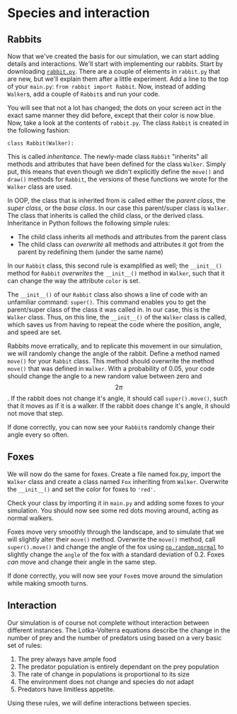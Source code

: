 # Species and interaction

## Rabbits

Now that we've created the basis for our simulation, we can start adding details and interactions. We'll start with implementing our rabbits. Start by downloading [`rabbit.py`](/for_students/rabbit.py). There are a couple of elements in `rabbit.py` that are new, but we'll explain them after a little experiment. Add a line to the top of your `main.py`: `from rabbit import Rabbit`. Now, instead of adding `Walker`s, add a couple of `Rabbit`s and run your code.

You will see that not a lot has changed; the dots on your screen act in the exact same manner they did before, except that their color is now blue. Now, take a look at the contents of `rabbit.py`. The class `Rabbit` is created in the following fashion:

    class Rabbit(Walker):

This is called _inheritance_. The newly-made class `Rabbit` "inherits" all methods and attributes that have been defined for the class `Walker`. Simply put, this means that even though we didn't explicitly define the `move()` and `draw()` methods for `Rabbit`, the versions of these functions we wrote for the `Walker` class are used.

In OOP, the class that is inherited from is called either the _parent class_, the _super class_, or the _base class_. In our case this parent/super class is `Walker`. The class that inherits is called the child class, or the derived class. Inheritance in Python follows the following simple rules:

- The child class inherits all methods and attributes from the parent class
- The child class can _overwrite_ all methods and attributes it got from the parent by redefining them (under the same name)

In our `Rabbit` class, this second rule is examplified as well; the `__init__()` method for `Rabbit` _overwrites_ the `__init__()` method in `Walker`, such that it can change the way the attribute `color` is set.

The `__init__()` of our `Rabbit` class also shows a line of code with an unfamiliar command: `super()`. This command enables you to get the parent/super class of the class it was called in. In our case, this is the `Walker` class. Thus, on this line, the `__init__()` of the `Walker` class is called, which saves us from having to repeat the code where the position, angle, and speed are set.

Rabbits move erratically, and to replicate this movement in our simulation, we will randomly change the angle of the rabbit. Define a method named `move()` for your `Rabbit` class. This method should overwrite the method `move()` that was defined in `Walker`. With a probability of 0.05, your code should change the angle to a new random value between zero and $$2\pi$$. If the rabbit does not change it's angle, it should call `super().move()`, such that it moves as if it is a walker. If the rabbit does change it's angle, it should not move that step.

If done correctly, you can now see your `Rabbit`s randomly change their angle every so often.

## Foxes

We will now do the same for foxes. Create a file named fox.py, import the `Walker` class and create a class named `Fox` inheriting from `Walker`. Overwrite the `__init__()` and set the color for foxes to `'red'`.

Check your class by importing it in `main.py` and adding some foxes to your simulation. You should now see some red dots moving around, acting as normal walkers.

Foxes move very smoothly through the landscape, and to simulate that we will slightly alter their `move()` method. Overwrite the `move()` method, call `super().move()` and change the angle of the fox using [`np.random.normal`](https://numpy.org/doc/1.21/reference/random/generated/numpy.random.normal.html) to slightly change the `angle` of the fox with a standard deviation of 0.2. Foxes _can_ move and change their angle in the same step.

If done correctly, you will now see your `Fox`es move around the simulation while making smooth turns.

## Interaction

Our simulation is of course not complete without interaction between different instances. The Lotka-Volterra equations describe the change in the number of prey and the number of predators using based on a very basic set of rules:

1. The prey always have ample food
2. The predator population is entirely dependant on the prey population
3. The rate of change in populations is proportional to its size
4. The environment does not change and species do not adapt
5. Predators have limitless appetite.

Using these rules, we will define interactions between species.
